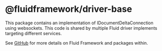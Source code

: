 # @fluidframework/driver-base

This package contains an implementation of IDocumentDeltaConnection using websockets. This code is shared by multiple
Fluid driver implements targeting different services.

See [GitHub](https://github.com/microsoft/FluidFramework) for more details on Fluid Framework and packages within.
